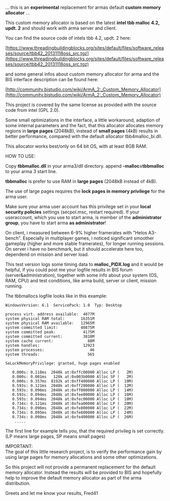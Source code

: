 ... this is an **experimental** replacement for armas default **custom memory allocator** ...

This custom memory allocator is based on the latest **intel tbb malloc 4.2, updt. 2** and should work with arma server and client.

You can find the source code of intels tbb 4.2, updt. 2 here:

[https://www.threadingbuildingblocks.org/sites/default/files/software_releases/source/tbb42_20131118oss_src.tgz](https://www.threadingbuildingblocks.org/sites/default/files/software_releases/source/tbb42_20131118oss_src.tgz)

and some general infos about custom memory allocator for arma and the BIS interface description can be found here:

[http://community.bistudio.com/wiki/ArmA_2:_Custom_Memory_Allocator](http://community.bistudio.com/wiki/ArmA_2:_Custom_Memory_Allocator)

This project is covered by the same license as provided with the source code from intel (GPL 2.0).

Some small optimizations in the interface, a little workaround, adaption of some internal parameters and the fact, that this allocator allocates memory regions in **large pages** (2048kB), instead of **small pages** (4kB) results in better performance, compared with the default allocator tbb4malloc_bi.dll. 

This allocator works best/only on 64 bit OS, with at least 8GB RAM.


HOW TO USE:

Copy **tbbmalloc.dll** in your arma3/dll directory.
append **-malloc=tbbmalloc** to your arma 3 start line.

**tbbmalloc** is prefer to use RAM in **large pages** (2048kB instead of 4kB).

The use of large pages requires the **lock pages in memory privilege** for the arma user.

Make sure your arma user account has this privilege set in your **local security policies** settings (secpol.msc, restart required). If your useraccount, which you use to start arma, is member of the **administrator group**, you have to start arma **as administrator**!

On client, i measured between 6-9% higher framerates with "Helos A3-bench". Especially in  multiplayer games,
i noticed significant smoother gameplay (higher and more stable framerates), for longer running sessions. On server i have no benchmark, but it should accelerate here too, dependend on mission and server load.   

This test version logs some timing data to **malloc_PIDX.log** and it would be helpful, if you could post me your logfile results in BIS forum (server&administration), together with some info about your system (OS, RAM, CPU) and test conditions, like arma build, server or client, mission running.

The tbbmallocs logfile looks like in this example:

	WindowsVersion: 6.1  ServicePack: 1.0  Typ: Desktop

	process virt. address available:  4077M
	system physical RAM total:       16351M
	system physical RAM available:   12965M
	system committed limit:          40875M
	system committed peak:            4175M
	system committed current:         3810M
	system cache current:               88M
	system handles:                   12923
	system processes:                    46
	system threads:                     565

	SeLockMemoryPrivilege: granted, huge pages enabled

	   0.000s: 0.118ms  2048k at:0xffc00000 Alloc LP (   2M)
	   0.000s: 0.001ms   128k at:0x003b0000 Alloc SP (   2M)
	   0.000s: 0.357ms  8192k at:0xff400000 Alloc LP (  10M)
	   0.593s: 0.121ms  2048k at:0xff200000 Alloc LP (  12M)
	   0.593s: 0.096ms  2048k at:0xff000000 Alloc LP (  14M)
	   0.593s: 0.094ms  2048k at:0xfee00000 Alloc LP (  16M)
	   0.593s: 0.094ms  2048k at:0xfec00000 Alloc LP (  18M)
	   0.734s: 0.121ms  2048k at:0xfea00000 Alloc LP (  20M)
	   0.734s: 0.096ms  2048k at:0xfe800000 Alloc LP (  22M)
	   0.734s: 0.095ms  2048k at:0xfe600000 Alloc LP (  24M)
	   0.734s: 0.098ms  2048k at:0xfe400000 Alloc LP (  26M)
		.....

The first line for example tells you, that the required privileg is set correctly.     
(LP means large pages, SP means small pages)



IMPORTANT:   
The goal of this little research project, is to verify the performance gain by using large pages for memory allocations and some other optimizations.
   
So this project will not provide a permanent replacement for the default memory allocator. 
Instead the results will be provided to BIS and hopefully help to improve the default memory allocator as part of the arma distribution.



Greets and let me know your results,
Fred41
